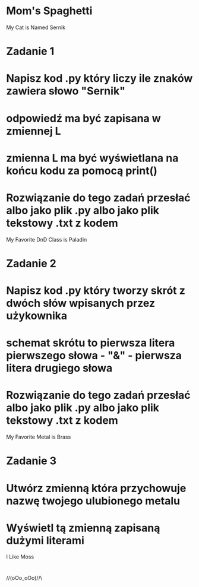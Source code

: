 # Mom's Spaghetti

My Cat is Named Sernik
# Zadanie 1 
# Napisz kod .py który liczy ile znaków zawiera słowo "Sernik"
# odpowiedź ma być zapisana w zmiennej L
# zmienna L ma być wyświetlana na końcu kodu za pomocą print()
# Rozwiązanie do tego zadań przesłać albo jako plik .py albo jako plik tekstowy .txt z kodem

My Favorite DnD Class is Paladin

# Zadanie 2
# Napisz kod .py który tworzy skrót z dwóch słów wpisanych przez użykownika
# schemat skrótu to pierwsza litera pierwszego słowa - "&" - pierwsza litera drugiego słowa
# Rozwiązanie do tego zadań przesłać albo jako plik .py albo jako plik tekstowy .txt z kodem

My Favorite Metal is Brass

# Zadanie 3 
# Utwórz zmienną która przychowuje nazwę twojego ulubionego metalu
# Wyświetl tą zmienną zapisaną dużymi literami

I Like Moss
# 

/\/\(oOo_oOo)/\/\
